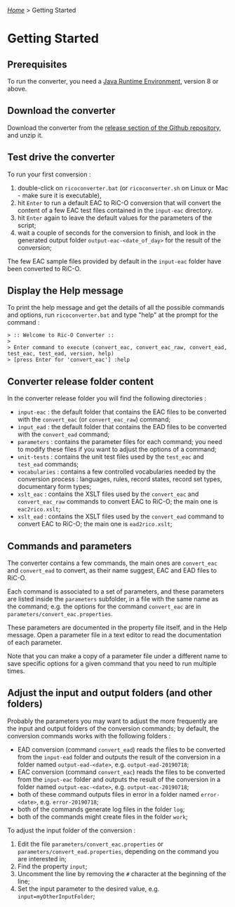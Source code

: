 [_Home_](index.md) > Getting Started

# Getting Started

## Prerequisites

To run the converter, you need a [Java Runtime Environment](https://www.java.com/fr/download/manual.jsp), version 8 or above.

## Download the converter

Download the converter from the [release section of the Github repository](https://github.com/ArchivesNationalesFR/rico-converter/releases/latest), and unzip it.

## Test drive the converter

To run your first conversion :

1. double-click on `ricoconverter.bat` (or `ricoconverter.sh` on Linux or Mac - make sure it is executable),
2. hit `Enter` to run a default EAC to RiC-O conversion that will convert the content of a few EAC test files contained in the `input-eac` directory.
3. hit `Enter` again to leave the default values for the parameters of the script;
4. wait a couple of seconds for the conversion to finish, and look in the generated output folder `output-eac-<date_of_day>` for the result of the conversion;

The few EAC sample files provided by default in the `input-eac` folder have been converted to RiC-O.


## Display the Help message

To print the help message and get the details of all the possible commands and options, run  `ricoconverter.bat` and type "help" at the prompt for the command :


	> :: Welcome to Ric-O Converter ::
	>
	> Enter command to execute (convert_eac, convert_eac_raw, convert_ead, test_eac, test_ead, version, help)
	> [press Enter for 'convert_eac'] :help


## Converter release folder content

In the converter release folder you will find the following directories :

  - `input-eac` : the default folder that contains the EAC files to be converted with the `convert_eac` (or `convert_eac_raw`) command;
  - `input_ead` : the default folder that contains the EAD files to be converted with the `convert_ead` command;
  - `parameters` : contains the parameter files for each command; you need to modify these files if you want to adjust the options of a command;
  - `unit-tests` : contains the unit test files used by the `test_eac` and `test_ead` commands;
  - `vocabularies` : contains a few controlled vocabularies needed by the conversion process : languages, rules, record states, record set types, documentary form types;
  - `xslt_eac` : contains the XSLT files used by the `convert_eac` and `convert_eac_raw` commands to convert EAC to RiC-O; the main one is `eac2rico.xslt`;
  - `xslt_ead` : contains the XSLT files used by the `convert_ead` command to convert EAC to RiC-O; the main one is `ead2rico.xslt`;

## Commands and parameters

The converter contains a few commands, the main ones are `convert_eac` and  `convert_ead` to convert, as their name suggest, EAC and EAD files to RiC-O.

Each command is associated to a set of parameters, and these parameters are listed inside the `parameters` subfolder, in a file with the same name as the command; e.g. the options for the command `convert_eac` are in `parameters/convert_eac.properties`.

These parameters are documented in the property file itself, and in the Help message. Open a parameter file in a text editor to read the documentation of each parameter.

Note that you can make a copy of a parameter file under a different name to save specific options for a given command that you need to run multiple times.

## Adjust the input and output folders (and other folders)

Probably the parameters you may want to adjust the more frequently are the input and output folders of the conversion commands; by default, the conversion commands works with the following folders :

  - EAD conversion (command `convert_ead`) reads the files to be converted from the `input-ead` folder and outputs the result of the conversion in a folder named `output-ead-<date>`, e.g. `output-ead-20190718`;
  - EAC conversion (command `convert_eac`) reads the files to be converted from the `input-eac` folder and outputs the result of the conversion in a folder named `output-eac-<date>`, e.g. `output-eac-20190718`;
  - both of these command outputs files in error in a folder named `error-<date>`, e.g. `error-20190718`;
  - both of the commands generate log files in the folder `log`;
  - both of the commands might create files in the folder `work`;

To adjust the input folder of the conversion :

  1. Edit the file `parameters/convert_eac.properties` or `parameters/convert_ead.properties`, depending on the command you are interested in;
  2. Find the property `input`;
  3. Uncomment the line by removing the `#` character at the beginning of the line;
  4. Set the input parameter to the desired value, e.g. `input=myOtherInputFolder`;

